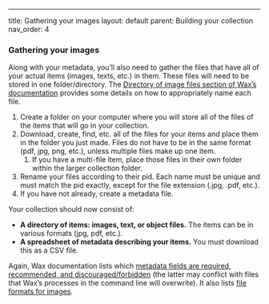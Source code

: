 ---
title: Gathering your images
layout: default
parent: Building your collection
nav_order: 4

### **Gathering your images**

Along with your metadata, you’ll also need to gather the files that have all of your actual items (images, texts, etc.) in them. These files will need to be stored in one folder/directory. The [Directory of image files section of Wax’s documentation](https://minicomp.github.io/wiki/wax/preparing-your-collection-data/image-data/#naming-your-files) provides some details on how to appropriately name each file.

1. Create a folder on your computer where you will store all of the files of the items that will go in your collection.  
2. Download, create, find, etc. all of the files for your items and place them in the folder you just made. Files do not have to be in the same format (pdf, jpg, png, etc.), unless multiple files make up one item.  
   1. If you have a multi-file item, place those files in their own folder within the larger collection folder.  
3. Rename your files according to their pid. Each name must be unique and must match the pid exactly, except for the file extension (.jpg, .pdf, etc.).  
4. If you have not already, create a metadata file.

Your collection should now consist of:

* **A directory of items: images, text, or object files.** The items can be in various formats (jpg, pdf, etc.).  
* **A spreadsheet of metadata describing your items.** You must download this as a CSV file.

Again, Wax documentation lists which [metadata fields are required, recommended, and discouraged/forbidden](https://minicomp.github.io/wiki/wax/preparing-your-collection-data/metadata/) (the latter may conflict with files that Wax’s processes in the command line will overwrite). It also lists [file formats for images](https://minicomp.github.io/wiki/wax/preparing-your-collection-data/image-data/#naming-your-files).
